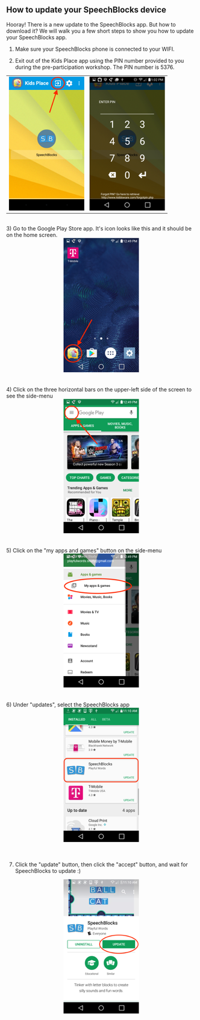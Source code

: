 ## How to update your SpeechBlocks device

Hooray! There is a new update to the SpeechBlocks app. But how to download it? We will walk you a few short steps to show you how to update your SpeechBlocks app.

1) Make sure your SpeechBlocks phone is connected to your WIFI.

2) Exit out of the Kids Place app using the PIN number provided to you during the pre-participation workshop. The PIN number is 5376.

<table style="border: 0px;">
	<tr>
		<td>
			<center><img src="/images/play-store-update/kids-place.png" width="200"></center>
		</td>
		<td>
			<center><img src="/images/play-store-update/exit-kids-place.png" width="200"></center>
		</td>
	</tr>
</table>
<br>
3) Go to the Google Play Store app. It's icon looks like this and it should be on the home screen.

<center><img src="/images/play-store-update/home-screen.png" width="200"></center>
<br><br>
4) Click on the three horizontal bars on the upper-left side of the screen to see the side-menu

<center><img src="/images/play-store-update/play-store.png" width="200"></center>
<br><br>
5) Click on the "my apps and games" button on the side-menu

<center><img src="/images/play-store-update/play-store-sidebar.png" width="200"></center>
<br><br>
6) Under "updates", select the SpeechBlocks app

<center><img src="/images/play-store-update/play-store-updates.png" width="200"></center>
<br><br>

7) Click the "update" button, then click the "accept" button, and wait for SpeechBlocks to update :)
<center><img src="/images/play-store-update/speechblocks-update.png" width="200"></center>
<br><br>

